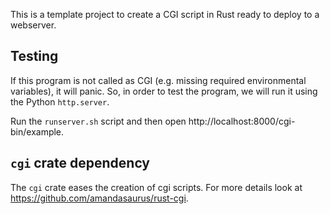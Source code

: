 This is a template project to create a CGI script in Rust ready to deploy to a webserver.

## Testing

If this program is not called as CGI (e.g. missing required environmental variables), it will panic. So, in order to test the program, we will run it using the Python `http.server`.

Run the `runserver.sh` script and then open http://localhost:8000/cgi-bin/example.

## `cgi` crate dependency

The `cgi` crate eases the creation of cgi scripts. For more details look at https://github.com/amandasaurus/rust-cgi.

